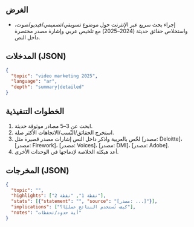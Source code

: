 <!-- CMIS:START::PURPOSE -->
## الغرض
- إجراء بحث سريع عبر الإنترنت حول موضوع تسويقي/تصميمي/فيديو/صوت، واستخلاص حقائق حديثة (2024–2025) مع تلخيص عربي وإشارة مصدر مختصرة داخل النص.
<!-- CMIS:END::PURPOSE -->

<!-- CMIS:START::INPUTS -->
## المدخلات (JSON)
```json
{
  "topic": "video marketing 2025",
  "language": "ar",
  "depth": "summary|detailed"
}
```
<!-- CMIS:END::INPUTS -->

<!-- CMIS:START::STEPS -->

## الخطوات التنفيذية

1. ابحث عن 3–5 مصادر موثوقة حديثة.
2. استخرج الحقائق/النِّسب/الاتجاهات الأكثر صلة.
3. لخّص بالعربية واذكر داخل النص إشارات مصدر قصيرة مثل [مصدر: Deloitte]، [مصدر: Firework]، [مصدر: Voices]، [مصدر: DMI]، [مصدر: Adobe].
4. أعد هيكلة الخلاصة لإدماجها في الوحدات الأخرى.

<!-- CMIS:END::STEPS -->

<!-- CMIS:START::OUTPUT -->

## المخرجات (JSON)

```json
{
  "topic": "",
  "highlights": ["نقطة 1", "نقطة 2"],
  "stats": [{"statement": "", "source": "[مصدر: ...]"}],
  "implications": ["كيف تُستخدم النتائج عمليًا؟"],
  "notes": "أية حدود/تحفظات"
}
```

<!-- CMIS:END::OUTPUT -->

